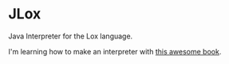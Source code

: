 # JLox
Java Interpreter for the Lox language.

I'm learning how to make an interpreter with [this awesome book](http://craftinginterpreters.com).